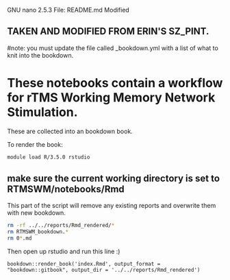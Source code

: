 GNU nano 2.5.3                                              File: README.md                                                                                         Modified  


## TAKEN AND MODIFIED FROM ERIN'S SZ_PINT.

#note: you must update the file called  _bookdown.yml with a list of what to knit into the bookdown.

# These notebooks contain a workflow for rTMS Working Memory Network Stimulation.

These are collected into an bookdown book.

To render the book:

```sh
module load R/3.5.0 rstudio
```

## make sure the current working directory is set to RTMSWM/notebooks/Rmd
This part of the script will remove any existing reports and overwrite them with new bookdown.

```sh
rm -rf ../../reports/Rmd_rendered/*
rm RTMSWM_bookdown.*
rm 0*.md
```
Then open up rstudio and run this line :)
```{r}
bookdown::render_book('index.Rmd', output_format = "bookdown::gitbook", output_dir = '../../reports/Rmd_rendered')
```
